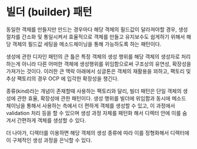 # 빌더 (builder) 패턴

동일한 객체를 만들지만 만드는 경우마다 해당 객체의 필드값이 달라져야할 경우, 생성 절차를 간소화 및 통일시켜서 효율적으로 객체를 만들고
유지보수도 쉽게하기 위해서 해당 객체의 필드값 세팅을 메소드체이닝을 통해 가능하도록 하는 패턴이다.

생성에 관한 디자인 패턴의 큰 틀은 특정 객체의 생성 행위를 해당 객체의 생성자로 처리하는게 아니라 다른 어떠한 객체에 생성행위를 위임함으로써
구조상의 유연성, 확장성을 가져가는 것이다. 이러한 큰 맥락 아래에서 싱글톤은 객체의 재활용을 꾀하고, 팩토리 및 추상 팩토리의 경우
OCP 에 입각한 확장성을 챙긴다.

종류(kind)라는 개념이 존재할때 사용하는 팩토리와 달리, 빌더 패턴은 단일 객체의 생성에 관한 효율, 확장성에 관한 패턴이다.
생성 행위를 빌더에 위임함과 동시에 메소드 체이닝을 통해서 사용하는 측에서 더 편하게 객체를 생성할 수 있고,
이 과정에서 validation 처리 등을 할 수 있으며 생성 과정 자체를 패턴화 해서 디렉터 안에 이를 숨겨서 간편하게 객체를 생성할 수 있다.

더 나아가, 디렉터를 이용하면 해당 객체의 생성 종류에 따라 이를 정형화해서 디렉터에 이 구체적인 생성 과정을 은닉할 수 있다.